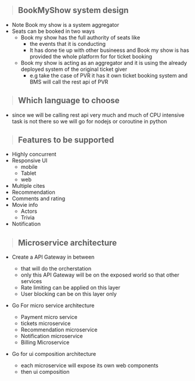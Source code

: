 > ## BookMyShow system design

- Note Book my show is a system aggregator
- Seats can be booked in two ways 
    - Book my show has the full authority of seats like 
        - the events that it is conducting
        - It has done tie up with other busineess and Book my show is has provided the whole platform for for ticket booking
    - Book my show is acting as an aggregator and it is using the already deployed system of the original ticket giver
        - e.g take the case of PVR it has it own ticket booking system and BMS will call the rest api of PVR

> ## Which language to choose

- since we will be calling rest api very much and much of CPU intensive task is not there so we will go for nodejs or coroutine in python


> ## Features to be supported

- Highly concurrent
- Responsive UI
    - mobile 
    - Tablet
    - web
- Multiple cites
- Recommendation
- Comments and rating
- Movie info
    - Actors 
    - Trivia
- Notification



> ## Microservice architecture

- Create a API Gateway in between
    - that will do the orcherstation
    - only this API Gateway will be on the exposed world so that other services 
    - Rate limiting can be applied on this layer
    - User blocking can be on this layer only

- Go For micro service architecture 
    - Payment micro service
    - tickets microservice
    - Recommendation microservice
    - Notification microservice
    - Billing Microservice

- Go for ui composition architecture
    - each microservice will expose its own web components 
    - then ui composition 
 



